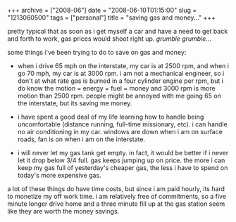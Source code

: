 +++
archive = ["2008-06"]
date = "2008-06-10T01:15:00"
slug = "1213060500"
tags = ["personal"]
title = "saving gas and money..."
+++

pretty typical that as soon as i get myself a car and have a need to get
back and forth to work, gas prices would shoot right up. *grumble
grumble*...

some things i've been trying to do to save on gas and money:

- when i drive 65 mph on the interstate, my car is at 2500 rpm, and when
  i go 70 mph, my car is at 3000 rpm. i am not a mechanical engineer, so
  i don't at what rate gas is burned in a four cylinder engine per rpm,
  but i do know the motion = energy = fuel = money and 3000 rpm is more
  motion than 2500 rpm. people might be annoyed with me going 65 on the
  interstate, but its saving me money.

- i have spent a good deal of my life learning how to handle being
  uncomfortable (distance running, full-time missionary, etc). i can
  handle no air conditioning in my car. windows are down when i am on
  surface roads, fan is on when i am on the interstate. 

- i will never let my gas tank get empty. in fact, it would be better if
  i never let it drop below 3/4 full. gas keeps jumping up on price. the
  more i can keep my gas full of yesterday's cheaper gas, the less i have
  to spend on today's more expensive gas.

a lot of these things do have time costs, but since i am paid hourly, its
hard to monetize my off work time. i am relatively free of commitments, so
a five minute longer drive home and a three minute fill up at the gas
station seem like they are worth the money savings.

